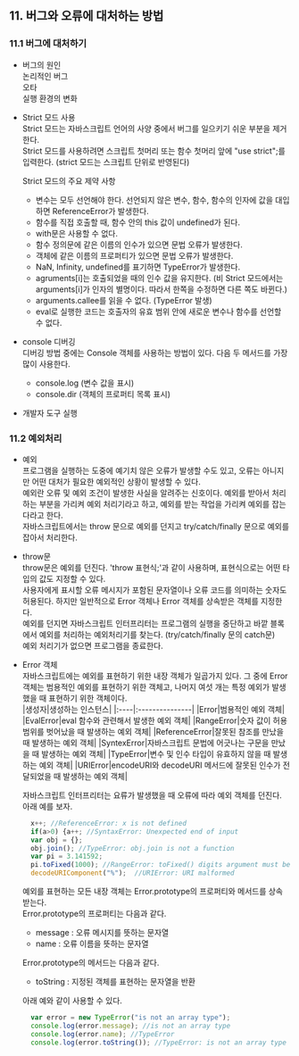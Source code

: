 ## 11. 버그와 오류에 대처하는 방법  
### 11.1 버그에 대처하기  
  - 버그의 원인  
    논리적인 버그  
    오타  
    실행 환경의 변화  
    
  - Strict 모드 사용  
    Strict 모드는 자바스크립트 언어의 사양 중에서 버그를 일으키기 쉬운 부분을 제거한다.   
    Strict 모드를 사용하려면 스크립트 첫머리 또는 함수 첫머리 앞에 "use strict";를 입력한다. (strict 모드는 스크립트 단위로 반영된다)  
    
    Strict 모드의 주요 제약 사항  
    - 변수는 모두 선언해야 한다. 선언되지 않은 변수, 함수, 함수의 인자에 값을 대입하면 ReferenceError가 발생한다.  
    - 함수를 직접 호출할 때, 함수 안의 this 값이 undefined가 된다.  
    - with문은 사용할 수 없다.  
    - 함수 정의문에 같은 이름의 인수가 있으면 문법 오류가 발생한다.  
    - 객체에 같은 이름의 프로퍼티가 있으면 문법 오류가 발생한다.  
    - NaN, Infinity, undefined를 표기하면 TypeError가 발생한다.  
    - agruments[i]는 호출되었을 때의 인수 값을 유지한다. (비 Strict 모드에서는 arguments[i]가 인자의 별명이다. 따라서 한쪽을 수정하면 다른 쪽도 바뀐다.)  
    - arguments.callee를 읽을 수 없다. (TypeError 발생)  
    - eval로 실행한 코드는 호출자의 유효 범위 안에 새로운 변수나 함수를 선언할 수 없다.  
    
  - console 디버깅  
    디버깅 방법 중에는 Console 객체를 사용하는 방법이 있다. 다음 두 메서드를 가장 많이 사용한다.  
    - console.log (변수 값을 표시)   
    - console.dir (객체의 프로퍼티 목록 표시)  
  
  - 개발자 도구 실행
  
### 11.2 예외처리  
  - 예외  
    프로그램을 실행하는 도중에 예기치 않은 오류가 발생할 수도 있고, 오류는 아니지만 어떤 대처가 필요한 예외적인 상황이 발생할 수 있다.  
    예외란 오류 및 예외 조건이 발생한 사실을 알려주는 신호이다. 예외를 받아서 처리하는 부분을 가리켜 예외 처리기라고 하고, 예외를 받는 작업을 가리켜 예외를 잡는다라고 한다.  
    자바스크립트에서는 throw 문으로 예외를 던지고 try/catch/finally 문으로 예외를 잡아서 처리한다.  
    
 <!--20210220 기록 마침--> <!--20210221 기록 시작--> 
  - throw문  
    throw문은 예외를 던진다. 'throw 표현식;'과 같이 사용하며, 표현식으로는 어떤 타입의 값도 지정할 수 있다.  
    사용자에게 표시할 오류 메시지가 포함된 문자열이나 오류 코드를 의미하는 숫자도 허용된다. 하지만 일반적으로 Error 객체나 Error 객체를 상속받은 객체를 지정한다.  
    예외를 던지면 자바스크립트 인터프리터는 프로그램의 실행을 중단하고 바깥 블록에서 예외를 처리하는 예외처리기를 찾는다. (try/catch/finally 문의 catch문)  
    예외 처리기가 없으면 프로그램을 종료한다.  
    
  - Error 객체  
    자바스크립트에는 예외를 표현하기 위한 내장 객체가 일곱가지 있다. 그 중에 Error 객체는 범용적인 예외를 표현하기 위한 객체고, 나머지 여섯 개는 특정 예외가 발생했을 때 표현하기 위한 객체이다.  
    |생성자|생성하는 인스턴스|
    |:----|:---------------|
    |Error|범용적인 예외 객체|
    |EvalError|eval 함수와 관련해서 발생한 예외 객체|
    |RangeError|숫자 값이 허용 범위를 벗어났을 때 발생하는 예외 객체|
    |ReferenceError|잘못된 참조를 만났을 때 발생하는 예외 객체|
    |SyntexError|자바스크립트 문법에 어긋나는 구문을 만났을 때 발생하는 예외 객체|
    |TypeError|변수 및 인수 타입이 유효하지 않을 때 발생하는 예외 객체|
    |URIError|encodeURI와 decodeURI 메서드에 잘못된 인수가 전달되었을 때 발생하는 예외 객체|
    
    자바스크립트 인터프리터는 요류가 발생했을 때 오류에 따라 예외 객체를 던진다. 아래 예를 보자.  
    ```javascript
      x++; //ReferenceError: x is not defined
      if(a>0) {a++; //SyntaxError: Unexpected end of input
      var obj = {};
      obj.join(); //TypeError: obj.join is not a function
      var pi = 3.141592;
      pi.toFixed(1000); //RangeError: toFixed() digits argument must be between 0 and 100
      decodeURIComponent("%");  //URIError: URI malformed    
    ```
    
    예외를 표현하는 모든 내장 객체는 Error.prototype의 프로퍼티와 메서드를 상속 받는다.  
    Error.prototype의 프로퍼티는 다음과 같다.  
      - message : 오류 메시지를 뜻하는 문자열 
      - name : 오류 이름을 뜻하는 문자열  
    
    Error.prototype의 메서드는 다음과 같다.  
      - toString : 지정된 객체를 표현하는 문자열을 반환  
    
    아래 예와 같이 사용할 수 있다.  
    ```javascript
      var error = new TypeError("is not an array type");
      console.log(error.message); //is not an array type
      console.log(error.name); //TypeError
      console.log(error.toString()); //TypeError: is not an array type
    ```
    
    
